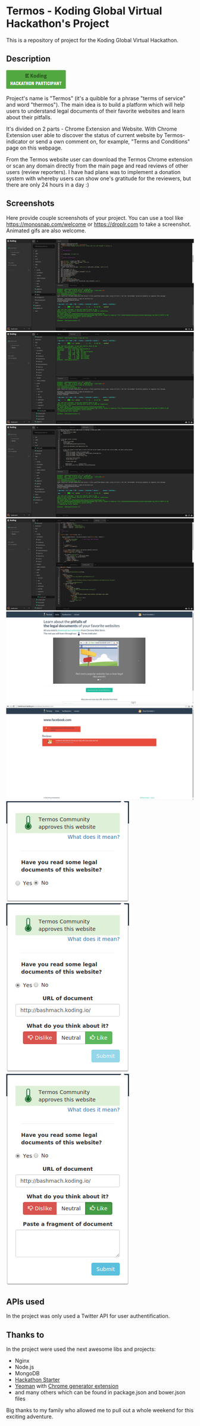 # Termos - Koding Global Virtual Hackathon's Project

This is a repository of project for the Koding Global Virtual Hackathon.

## Description

[![Koding Hackathon](/docs/images/badge.png?raw=true "Koding Hackathon")](https://koding.com/Hackathon)

Project's name is "Termos" (it's a quibble for a phrase "terms of service" and word "thermos"). The main idea is to build a platform which will help users to understand legal documents of their favorite websites and learn about their pitfalls. 

It's divided on 2 parts - Chrome Extension and Website. With Chrome Extension user able to discover the status of current website by Termos-indicator or send a own comment on, for example, "Terms and Conditions" page on this webpage.

From the Termos website user can download the Termos Chrome extension or scan any domain directly from the main page and read reviews of other users (review reporters). I have had plans was to implement a donation system with whereby users can show one's gratitude for the reviewers, but there are only 24 hours in a day :)

## Screenshots

Here provide couple screenshots of your project. You can use a tool like https://monosnap.com/welcome or https://droplr.com to take a screenshot. Animated gifs are also welcome.

![Koding](/docs/images/03-screenshot.png?raw=true "Koding IDE")
![Koding](/docs/images/04-screenshot.png?raw=true "Koding IDE")
![Koding](/docs/images/05-screenshot.png?raw=true "Koding IDE")
![Koding](/docs/images/06-screenshot.png?raw=true "Koding IDE")
![Koding](/docs/images/07-screenshot.png?raw=true "Website - Main page")
![Koding](/docs/images/08-screenshot.png?raw=true "Website - Example of reviews page")
![Koding](/docs/images/00-screenshot.png?raw=true "Chrome extension")
![Koding](/docs/images/01-screenshot.png?raw=true "Chrome extension - Review")
![Koding](/docs/images/02-screenshot.png?raw=true "Chrome extension - Review")

## APIs used

In the project was only used a Twitter API for user authentification.

## Thanks to

In the project were used the next awesome libs and projects:
- Nginx
- Node.js
- MongoDB
- [Hackathon Starter](https://github.com/sahat/hackathon-starter)
- [Yeoman](https://github.com/yeoman/yo) with [Chrome generator extension](https://github.com/yeoman/generator-chrome-extension)
- and many others which can be found in package.json and bower.json files

Big thanks to my family who allowed me to pull out a whole weekend for this exciting adventure.
